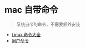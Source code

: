# mac 自带命令

> 系统自带的命令，不需要额外安装

- [Linux 命令大全](http://man.linuxde.net/)
- [ 用户命令](http://docs.oracle.com/cd/E56344_01/html/E54075/intro-1.html#scrolltoc)

